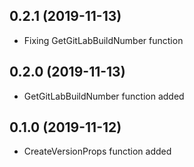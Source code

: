 ## 0.2.1 (2019-11-13)

- Fixing GetGitLabBuildNumber function

## 0.2.0 (2019-11-13)

- GetGitLabBuildNumber function added

## 0.1.0 (2019-11-12)

- CreateVersionProps function added